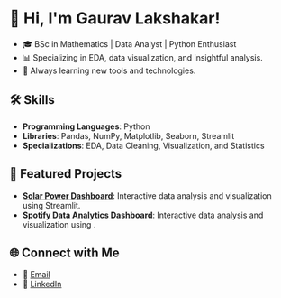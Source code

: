 # 👋 Hi, I'm Gaurav Lakshakar!

- 🎓 BSc in Mathematics | Data Analyst | Python Enthusiast
- 📊 Specializing in EDA, data visualization, and insightful analysis.
- 🌱 Always learning new tools and technologies.

## 🛠 Skills
- **Programming Languages**: Python
- **Libraries**: Pandas, NumPy, Matplotlib, Seaborn, Streamlit
- **Specializations**: EDA, Data Cleaning, Visualization, and Statistics

## 📂 Featured Projects
- [**Solar Power Dashboard**](#): Interactive data analysis and visualization using Streamlit.
- [**Spotify Data Analytics Dashboard**](#): Interactive data analysis and visualization using .

## 🌐 Connect with Me
- 📧 [Email](mailto:gauravlakshakar581@gmail.com)
- 💼 [LinkedIn](https://www.linkedin.com/in/gauravlakshakar)

